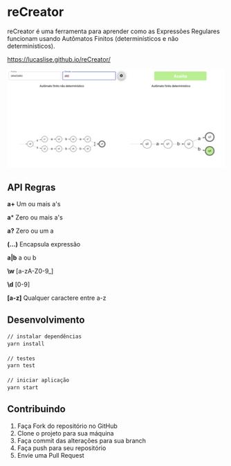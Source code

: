 # reCreator
reCreator é uma ferramenta para aprender como as Expressões Regulares funcionam usando
Autômatos Finitos (determinísticos e não determinísticos).

https://lucaslise.github.io/reCreator/

![screenshot](images/screen.png)

## API Regras

**a+**    Um ou mais a's

**a***    Zero ou mais a's

**a?**    Zero ou um a

**(...)** Encapsula expressão

**a|b**   a ou b

**\w**    [a-zA-Z0-9_]

**\d**    [0-9]

**[a-z]** Qualquer caractere entre a-z

## Desenvolvimento
```bash
// instalar dependências
yarn install

// testes
yarn test

// iniciar aplicação
yarn start
```

## Contribuindo

1. Faça Fork do repositório no GitHub
2. Clone o projeto para sua máquina
3. Faça commit das alterações para sua branch
4. Faça push para seu repositório
5. Envie uma Pull Request
